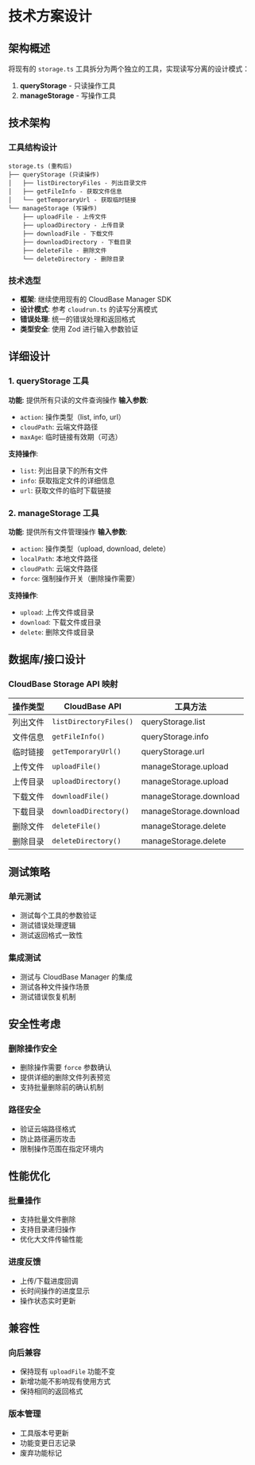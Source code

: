 # 技术方案设计

## 架构概述

将现有的 `storage.ts` 工具拆分为两个独立的工具，实现读写分离的设计模式：

1. **queryStorage** - 只读操作工具
2. **manageStorage** - 写操作工具

## 技术架构

### 工具结构设计

```
storage.ts (重构后)
├── queryStorage (只读操作)
│   ├── listDirectoryFiles - 列出目录文件
│   ├── getFileInfo - 获取文件信息
│   └── getTemporaryUrl - 获取临时链接
└── manageStorage (写操作)
    ├── uploadFile - 上传文件
    ├── uploadDirectory - 上传目录
    ├── downloadFile - 下载文件
    ├── downloadDirectory - 下载目录
    ├── deleteFile - 删除文件
    └── deleteDirectory - 删除目录
```

### 技术选型

- **框架**: 继续使用现有的 CloudBase Manager SDK
- **设计模式**: 参考 `cloudrun.ts` 的读写分离模式
- **错误处理**: 统一的错误处理和返回格式
- **类型安全**: 使用 Zod 进行输入参数验证

## 详细设计

### 1. queryStorage 工具

**功能**: 提供所有只读的文件查询操作
**输入参数**: 
- `action`: 操作类型（list, info, url）
- `cloudPath`: 云端文件路径
- `maxAge`: 临时链接有效期（可选）

**支持操作**:
- `list`: 列出目录下的所有文件
- `info`: 获取指定文件的详细信息
- `url`: 获取文件的临时下载链接

### 2. manageStorage 工具

**功能**: 提供所有文件管理操作
**输入参数**:
- `action`: 操作类型（upload, download, delete）
- `localPath`: 本地文件路径
- `cloudPath`: 云端文件路径
- `force`: 强制操作开关（删除操作需要）

**支持操作**:
- `upload`: 上传文件或目录
- `download`: 下载文件或目录
- `delete`: 删除文件或目录

## 数据库/接口设计

### CloudBase Storage API 映射

| 操作类型 | CloudBase API | 工具方法 |
|---------|---------------|----------|
| 列出文件 | `listDirectoryFiles()` | queryStorage.list |
| 文件信息 | `getFileInfo()` | queryStorage.info |
| 临时链接 | `getTemporaryUrl()` | queryStorage.url |
| 上传文件 | `uploadFile()` | manageStorage.upload |
| 上传目录 | `uploadDirectory()` | manageStorage.upload |
| 下载文件 | `downloadFile()` | manageStorage.download |
| 下载目录 | `downloadDirectory()` | manageStorage.download |
| 删除文件 | `deleteFile()` | manageStorage.delete |
| 删除目录 | `deleteDirectory()` | manageStorage.delete |

## 测试策略

### 单元测试
- 测试每个工具的参数验证
- 测试错误处理逻辑
- 测试返回格式一致性

### 集成测试
- 测试与 CloudBase Manager 的集成
- 测试各种文件操作场景
- 测试错误恢复机制

## 安全性考虑

### 删除操作安全
- 删除操作需要 `force` 参数确认
- 提供详细的删除文件列表预览
- 支持批量删除前的确认机制

### 路径安全
- 验证云端路径格式
- 防止路径遍历攻击
- 限制操作范围在指定环境内

## 性能优化

### 批量操作
- 支持批量文件删除
- 支持目录递归操作
- 优化大文件传输性能

### 进度反馈
- 上传/下载进度回调
- 长时间操作的进度显示
- 操作状态实时更新

## 兼容性

### 向后兼容
- 保持现有 `uploadFile` 功能不变
- 新增功能不影响现有使用方式
- 保持相同的返回格式

### 版本管理
- 工具版本号更新
- 功能变更日志记录
- 废弃功能标记
